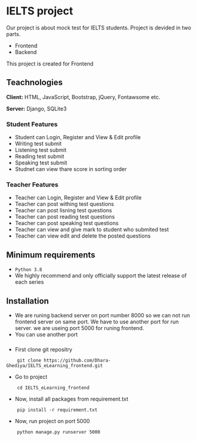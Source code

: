 
# IELTS project 

Our project is about mock test for IELTS students. Project is devided in two parts.

- Frontend
- Backend

This project is created for Frontend

## Teachnologies

**Client:** HTML, JavaScript, Bootstrap, jQuery, Fontawsome etc.

**Server:** Django, SQLite3 


###  Student Features
- Student can Login, Register and View & Edit profile
- Writing test submit
- Listening test submit
- Reading test submit
- Speaking test submit
- Studnet can view thare score in sorting order

###  Teacher Features
- Teacher can Login, Register and View & Edit profile
- Teacher can post withing test questions
- Teacher can post lisning test questions
- Teacher can post reading test questions
- Teacher can post speaking test questions
- Teacher can view and give mark to student who submited test
- Teacher can view edit and delete the posted questions

## Minimum requirements
- ```Python 3.8```
- We highly recommend and only officially support the latest release of each series
## Installation

- We are runing backend server on port number 8000 so we can not run frontend server on same port. We have to use another port for run server. we are useing port 5000 for runing frontend.
- You can use another port
###
- First clone git repositry

```
    git clone https://github.com/Dhara-Ghediya/IELTS_eLearning_frontend.git
```
- Go to project 
```
    cd IELTS_eLearning_frontend
```
- Now, install all packages from requirement.txt
```
    pip install -r requirement.txt
```
- Now, run project on port 5000
```
    python manage.py runserver 5000
```
